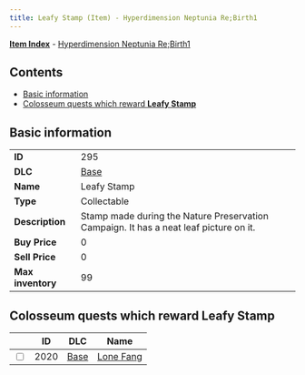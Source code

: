 ```yaml
---
title: Leafy Stamp (Item) - Hyperdimension Neptunia Re;Birth1
---
```


[**Item Index**](/neptunia/rb1/item/index.html) - [Hyperdimension Neptunia Re;Birth1](/neptunia/rb1)

## Contents

- [Basic information](#basic-information)
- [Colosseum quests which reward **Leafy Stamp**](#colosseum-quests-which-reward-leafy-stamp)

## Basic information

|   |   |
| -- | -- |
| **ID** | 295 |
| **DLC** | [Base](/neptunia/rb1/dlc/1-base.html) |
| **Name** | Leafy Stamp |
| **Type** | Collectable |
| **Description** | Stamp made during the Nature Preservation Campaign. It has a neat leaf picture on it. |
| **Buy Price** | 0 |
| **Sell Price** | 0 |
| **Max inventory** | 99 |


## Colosseum quests which reward **Leafy Stamp**

|    | ID | DLC | Name |
| -- | -- | --- | ---- |
| <input type="checkbox" id="rb1-colosseum-1-2020" class="trackbox" /> | 2020 | [Base](/neptunia/rb1/dlc/1-base.html) | [Lone Fang](/neptunia/rb1/colosseum/1-2020-lone-fang.html) |
